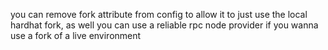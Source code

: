 you can remove fork attribute from config to allow it to just use the local hardhat fork, as well you can use a reliable rpc node provider if you wanna use a fork of a live environment

